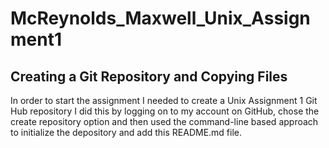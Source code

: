 # McReynolds_Maxwell_Unix_Assignment1
## Creating a Git Repository and Copying Files
In order to start the assignment I needed to create a Unix Assignment 1 Git Hub repository
I did this by logging on to my account on GitHub, chose the create repository option and then used the command-line based approach to initialize the depository and add this README.md file.
